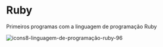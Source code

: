 # Ruby 

<p>Primeiros programas com a linguagem de programação Ruby</p>

![icons8-linguagem-de-programação-ruby-96](https://user-images.githubusercontent.com/63116407/110850263-56e8db00-828e-11eb-925e-5ae8458be453.png)
